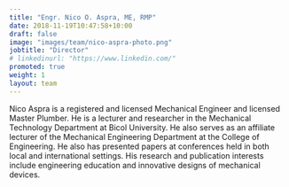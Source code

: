 ```yaml
---
title: "Engr. Nico O. Aspra, ME, RMP"
date: 2018-11-19T10:47:58+10:00
draft: false
image: "images/team/nico-aspra-photo.png"
jobtitle: "Director"
# linkedinurl: "https://www.linkedin.com/"
promoted: true
weight: 1
layout: team
---
```


Nico Aspra is a registered and licensed Mechanical Engineer and licensed Master Plumber. He is a lecturer and researcher in the Mechanical Technology Department at Bicol University. He also serves as an affiliate lecturer of the Mechanical Engineering Department at the College of Engineering. He also has presented papers at conferences held in both local and international settings. His research and publication interests include engineering education and innovative designs of mechanical devices.
